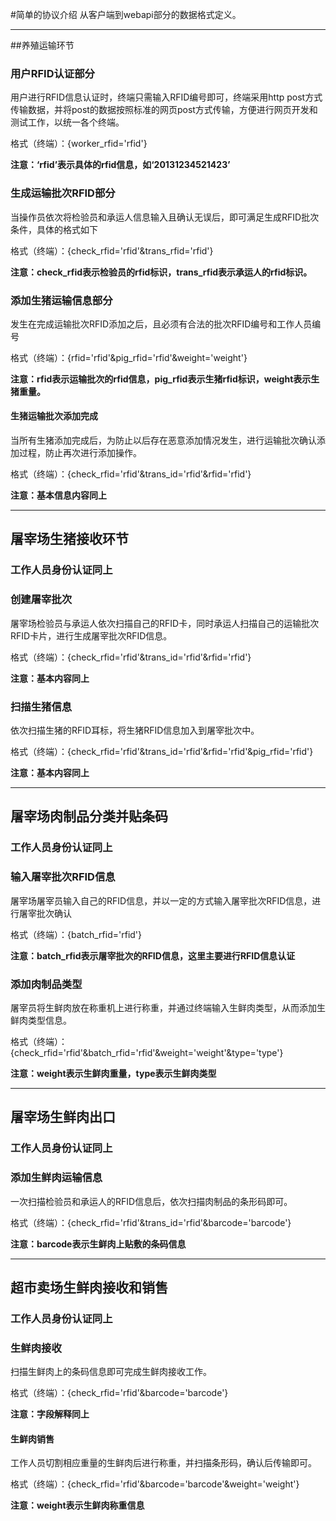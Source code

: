 #简单的协议介绍
从客户端到webapi部分的数据格式定义。

*****

##养殖运输环节

### 用户RFID认证部分

用户进行RFID信息认证时，终端只需输入RFID编号即可，终端采用http post方式传输数据，并将post的数据按照标准的网页post方式传输，方便进行网页开发和测试工作，以统一各个终端。

格式（终端）：{worker_rfid='rfid'}

**注意：‘rfid’表示具体的rfid信息，如‘20131234521423’**

### 生成运输批次RFID部分

当操作员依次将检验员和承运人信息输入且确认无误后，即可满足生成RFID批次条件，具体的格式如下

格式（终端）：{check_rfid='rfid'&trans_rfid='rfid'}

**注意：check_rfid表示检验员的rfid标识，trans_rfid表示承运人的rfid标识。**

### 添加生猪运输信息部分

发生在完成运输批次RFID添加之后，且必须有合法的批次RFID编号和工作人员编号

格式（终端）：{rfid='rfid'&pig_rfid='rfid'&weight='weight'}

**注意：rfid表示运输批次的rfid信息，pig_rfid表示生猪rfid标识，weight表示生猪重量。**

#### 生猪运输批次添加完成

当所有生猪添加完成后，为防止以后存在恶意添加情况发生，进行运输批次确认添加过程，防止再次进行添加操作。

格式（终端）：{check_rfid='rfid'&trans_id='rfid'&rfid='rfid'}

**注意：基本信息内容同上**

*****

## 屠宰场生猪接收环节

### 工作人员身份认证同上

### 创建屠宰批次

屠宰场检验员与承运人依次扫描自己的RFID卡，同时承运人扫描自己的运输批次RFID卡片，进行生成屠宰批次RFID信息。

格式（终端）：{check_rfid='rfid'&trans_id='rfid'&rfid='rfid'}

**注意：基本内容同上**

### 扫描生猪信息

依次扫描生猪的RFID耳标，将生猪RFID信息加入到屠宰批次中。

格式（终端）：{check_rfid='rfid'&trans_id='rfid'&rfid='rfid'&pig_rfid='rfid'}

**注意：基本内容同上**

****

## 屠宰场肉制品分类并贴条码

### 工作人员身份认证同上

### 输入屠宰批次RFID信息

屠宰场屠宰员输入自己的RFID信息，并以一定的方式输入屠宰批次RFID信息，进行屠宰批次确认

格式（终端）：{batch_rfid='rfid'}

**注意：batch_rfid表示屠宰批次的RFID信息，这里主要进行RFID信息认证**

### 添加肉制品类型

屠宰员将生鲜肉放在称重机上进行称重，并通过终端输入生鲜肉类型，从而添加生鲜肉类型信息。

格式（终端）：{check_rfid='rfid'&batch_rfid='rfid'&weight='weight'&type='type'}

**注意：weight表示生鲜肉重量，type表示生鲜肉类型**

*****

## 屠宰场生鲜肉出口

### 工作人员身份认证同上

### 添加生鲜肉运输信息

一次扫描检验员和承运人的RFID信息后，依次扫描肉制品的条形码即可。

格式（终端）：{check_rfid='rfid'&trans_id='rfid'&barcode='barcode'}

**注意：barcode表示生鲜肉上贴敷的条码信息**

*****

## 超市卖场生鲜肉接收和销售

### 工作人员身份认证同上

### 生鲜肉接收

扫描生鲜肉上的条码信息即可完成生鲜肉接收工作。

格式（终端）：{check_rfid='rfid'&barcode='barcode'}

**注意：字段解释同上**

#### 生鲜肉销售

工作人员切割相应重量的生鲜肉后进行称重，并扫描条形码，确认后传输即可。

格式（终端）：{check_rfid='rfid'&barcode='barcode'&weight='weight'}

**注意：weight表示生鲜肉称重信息**